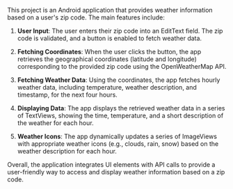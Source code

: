 This project is an Android application that provides weather information based on a user's zip code. The main features include:

1. **User Input**: The user enters their zip code into an EditText field. The zip code is validated, and a button is enabled to fetch weather data.

2. **Fetching Coordinates**: When the user clicks the button, the app retrieves the geographical coordinates (latitude and longitude) corresponding to the provided zip code using the OpenWeatherMap API.

3. **Fetching Weather Data**: Using the coordinates, the app fetches hourly weather data, including temperature, weather description, and timestamp, for the next four hours.

4. **Displaying Data**: The app displays the retrieved weather data in a series of TextViews, showing the time, temperature, and a short description of the weather for each hour.

5. **Weather Icons**: The app dynamically updates a series of ImageViews with appropriate weather icons (e.g., clouds, rain, snow) based on the weather description for each hour.

Overall, the application integrates UI elements with API calls to provide a user-friendly way to access and display weather information based on a zip code.
